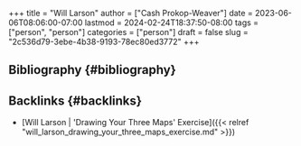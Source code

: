 +++
title = "Will Larson"
author = ["Cash Prokop-Weaver"]
date = 2023-06-06T08:06:00-07:00
lastmod = 2024-02-24T18:37:50-08:00
tags = ["person", "person"]
categories = ["person"]
draft = false
slug = "2c536d79-3ebe-4b38-9193-78ec80ed3772"
+++

## Bibliography {#bibliography}

<style>.csl-entry{text-indent: -1.5em; margin-left: 1.5em;}</style><div class="csl-bib-body">
</div>


## Backlinks {#backlinks}

-   [Will Larson | 'Drawing Your Three Maps' Exercise]({{< relref "will_larson_drawing_your_three_maps_exercise.md" >}})
